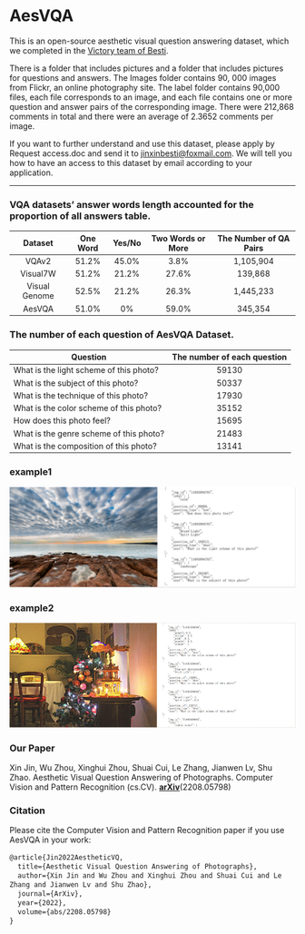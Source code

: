 # AesVQA

This is an open-source aesthetic visual question answering dataset, which we completed in the [Victory team of Besti](https://www.victory-lab.net/).

There is a folder that includes pictures and a folder that includes pictures for questions and answers. The Images folder contains 90, 000 images from Flickr, an online photography site. The label folder contains 90,000 files, each file corresponds to an image, and each file contains one or more question and answer pairs of the corresponding image. There were 212,868 comments in total and there were an average of 2.3652 comments per image.

If you want to further understand and use this dataset, please apply by Request access.doc and send it to jinxinbesti@foxmail.com. We will tell you how to have an access to this dataset by email according to your application.

*************************************************************************************
### VQA datasets’ answer words length accounted for the proportion of all answers table.

| Dataset       |  One Word | Yes/No | Two Words or More     |  The Number of QA Pairs |
| :----------: | :-----------:  | :----------: | :-----------: | :----------: |
| VQAv2         |   51.2%  |  45.0%   |     3.8%      | 1,105,904 |
| Visual7W      |   51.2%  |  21.2%   |     27.6%     |139,868|
| Visual Genome |   52.5%  |  21.2%   |     26.3%     |1,445,233|
| AesVQA        |   51.0%  |  0%      |     59.0%    |345,354|

### The number of each question of AesVQA Dataset.

| Question      | The number of each question     |
| ---------- | :-----------:  |
| What is the light scheme of this photo?      |  59130     |
| What is the subject of this photo?           |  50337     |
| What is the technique of this photo?     | 17930     |
| What is the color scheme of this photo?      | 35152     |
| How does this photo feel?                    | 15695    |
| What is the genre scheme of this photo?      | 21483    |
| What is the composition of this photo?      | 13141    |
  
### example1
   
![](2f5ba2da9ac7f3e145fc0f693034ee6.png)  

  
### example2

![](7f2a2d29bccd0fdd52af169761ba2d5.png) 
  
### Our Paper  
  
Xin Jin, Wu Zhou, Xinghui Zhou, Shuai Cui, Le Zhang, Jianwen Lv, Shu Zhao. Aesthetic Visual Question Answering of Photographs. Computer Vision and Pattern Recognition (cs.CV).  **[arXiv](https://arxiv.org/abs/2208.05798)**(2208.05798)


### Citation

Please cite the Computer Vision and Pattern Recognition paper if you use AesVQA in your work:

```
@article{Jin2022AestheticVQ,
  title={Aesthetic Visual Question Answering of Photographs},
  author={Xin Jin and Wu Zhou and Xinghui Zhou and Shuai Cui and Le Zhang and Jianwen Lv and Shu Zhao},
  journal={ArXiv},
  year={2022},
  volume={abs/2208.05798}
}
```
